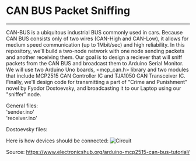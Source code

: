 # CAN BUS Packet Sniffing
---
CAN-BUS is a ubiquitous industrial BUS commonly used in cars. Because CAN BUS consists only of two wires (CAN-High and CAN-Low), it allows for medium speed communication (up to 1Mbit/sec) and high reliability. In this repository, we'll build a two-node network with one node sending packets and another receiving them. Our goal is to design a reciever that will sniff packets from the CAN BUS and broadcast them to Arduino Serial Monitor. We will use two Arduino Uno boards, <mcp_can.h> library and two modules that include MCP2515 CAN Controller IC and TJA1050 CAN Transceiver IC. Finally, we'll design code for transmitting a part of "Crime and Punishment" novel by Fyodor Dostoevsky, and broadcasting it to our Laptop using our "sniffer" node.

General files:  
'sender.ino'  
'receiver.ino'  

Dostoevsky files:


Here is how devices should be connected:
![Circuit](https://www.electronicshub.org/wp-content/uploads/2018/08/Arduino-MCP2515-CAN-Bus-Interface-Circuit-Diagram.jpg)

Source: https://www.electronicshub.org/arduino-mcp2515-can-bus-tutorial/
